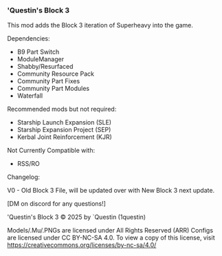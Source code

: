 ### 'Questin's Block 3

This mod adds the Block 3 iteration of Superheavy into the game.


Dependencies:
- B9 Part Switch
- ModuleManager
- Shabby/Resurfaced
- Community Resource Pack
- Community Part Fixes
- Community Part Modules
- Waterfall

Recommended mods but not required:
- Starship Launch Expansion (SLE)
- Starship Expansion Project (SEP)
- Kerbal Joint Reinforcement (KJR) 

Not Currently Compatible with:
- RSS/RO
	
Changelog:

V0 - Old Block 3 File, will be updated over with New Block 3 next update.

[DM on discord for any questions!]

'Questin's Block 3 © 2025 by `Questin (1questin) 

Models/.Mu/.PNGs are licensed under All Rights Reserved (ARR)
Configs are licensed under CC BY-NC-SA 4.0. To view a copy of this license, visit https://creativecommons.org/licenses/by-nc-sa/4.0/
